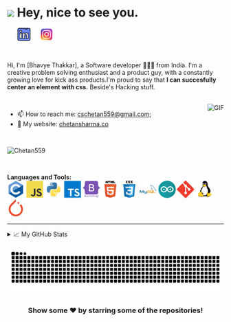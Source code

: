 <h1><img src="https://emojis.slackmojis.com/emojis/images/1531849430/4246/blob-sunglasses.gif?1531849430" width="30"/> Hey, nice to see you.</h1>

</a>&nbsp;&nbsp;&nbsp;&nbsp;&nbsp;
<a href="https://www.linkedin.com/in/bhavye-thakkar-0b086830a?utm_source=share&utm_campaign=share_via&utm_content=profile&utm_medium=android_app" target="_blank"><img height="30" src="https://raw.githubusercontent.com/Chetan559/Chetan559/main/Resources/png/linkedin.png"></a>&nbsp;&nbsp;&nbsp;&nbsp;&nbsp;
<a href="https://www.instagram.com/typically_bhavye?igsh=NXJxODd2NjY2MGU1" target="_blank"><img height="30" src="https://raw.githubusercontent.com/Chetan559/Chetan559/main/Resources/png/instagram.png"></a>&nbsp;&nbsp;&nbsp;&nbsp;&nbsp;


</p>

<br>

Hi, I'm [Bhavye Thakkar], a Software developer 👨🏻‍💻 from India. I'm a creative problem solving enthusiast and a product guy, with a constantly growing love for kick ass products.I'm proud to say that **I can succesfully center an element with css.** Beside's Hacking stuff.

<br>

<!-- https://media.giphy.com/media/SWoSkN6DxTszqIKEqv/giphy.gif -->
<!-- <img align="right" height="250" width="400" alt="GIF" src="https://miro.medium.com/max/1360/1*IRGHmiGsa16stedQvIaZfw.gif" /> -->

<img align="right" alt="GIF" src="https://media.giphy.com/media/3ohzdKvLT1DxFxhZAI/giphy.gif" />

- 📫 How to reach me: [cschetan559@gmail.com](mailto:cschetan559@gmail.com);
- 🔗 My website: [chetansharma.co](https://chetansharma.co/)

 <br>

 <p align="left"> <img src="https://komarev.com/ghpvc/?username=Chetan559&label=Profile%20views&color=0e75b6&style=flat" alt="Chetan559" /> </p> 
 
 </br>

**Languages and Tools:**
<br>
<code><img src="https://raw.githubusercontent.com/teamedwardforever/Readme-Generator/71f25dd8b98329b168142a6b782a107b75eab178/svg/Skills/Languages/c-original.svg" alt="C" width="40" height="40"/></code>
<code><img src="https://raw.githubusercontent.com/teamedwardforever/Readme-Generator/71f25dd8b98329b168142a6b782a107b75eab178/svg/Skills/Languages/javascript-original.svg" alt="Javascript" width="40" height="40"/></code>
<code><img src="https://raw.githubusercontent.com/teamedwardforever/Readme-Generator/71f25dd8b98329b168142a6b782a107b75eab178/svg/Skills/Languages/python-original.svg" alt="Python" width="40" height="40"/></code>
<code><img src="https://raw.githubusercontent.com/teamedwardforever/Readme-Generator/71f25dd8b98329b168142a6b782a107b75eab178/svg/Skills/Languages/typescript-original.svg" alt="Typescript" width="40" height="40"/></code>
<code><img src="https://raw.githubusercontent.com/teamedwardforever/Readme-Generator/71f25dd8b98329b168142a6b782a107b75eab178/svg/Skills/Frontend/bootstrap-plain-wordmark.svg" alt="Bootstrap" width="40" height="40"/></code>
<code><img src="https://raw.githubusercontent.com/teamedwardforever/Readme-Generator/71f25dd8b98329b168142a6b782a107b75eab178/svg/Skills/Frontend/html5-original-wordmark.svg" alt="HTML" width="40" height="40"/></code>
<code><img src="https://raw.githubusercontent.com/teamedwardforever/Readme-Generator/71f25dd8b98329b168142a6b782a107b75eab178/svg/Skills/Frontend/css3-original-wordmark.svg" alt="Css" width="40" height="40"/></code>
<code><img src="https://raw.githubusercontent.com/teamedwardforever/Readme-Generator/71f25dd8b98329b168142a6b782a107b75eab178/svg/Skills/Database/mysql-original-wordmark.svg" alt="Mysql" width="40" height="40"/></code>
<code><img src="https://raw.githubusercontent.com/teamedwardforever/Readme-Generator/71f25dd8b98329b168142a6b782a107b75eab178/svg/Skills/Other/arduino-1.svg" alt="Arduino" width="40" height="40"/></code>
<code><img src="https://raw.githubusercontent.com/teamedwardforever/Readme-Generator/71f25dd8b98329b168142a6b782a107b75eab178/svg/Skills/Other/git-scm-icon.svg" alt="Git" width="40" height="40"/></code>
<code><img src="https://raw.githubusercontent.com/teamedwardforever/Readme-Generator/71f25dd8b98329b168142a6b782a107b75eab178/svg/Skills/Other/linux-original.svg" alt="Linux" width="40" height="40"/></code>
<code><img src="https://raw.githubusercontent.com/teamedwardforever/Readme-Generator/71f25dd8b98329b168142a6b782a107b75eab178/svg/Skills/ML/pytorch-icon.svg" alt="Pytorch" width="40" height="40"/></code>

 <!--

### 📢 Find me elsewhere

<p align="left">
  <a href="https://www.codechef.com/users/chetan_9704/">
    <img src="https://raw.githubusercontent.com/Chetan559/Chetan559/main/Resources/svg/codechef.svg" alt="codechef" style="vertical-align:top; margin:4px">
  </a>&nbsp;&nbsp;&nbsp;
  
  <a href="https://leetcode.com/chetan_9704/">
    <img src="https://raw.githubusercontent.com/Chetan559/Chetan559/main/Resources/svg/leetcode.svg" alt="leetcode" style="vertical-align:top; margin:4px">
  </a>&nbsp;&nbsp;&nbsp;

  <a href="https://www.hackerrank.com/cschetan559">
    <img src="https://raw.githubusercontent.com/Chetan559/Chetan559/main/Resources/svg/hackerrank.svg" alt="hackerrank" style="vertical-align:top; margin:4px">
  </a>&nbsp;&nbsp;&nbsp;
  
 
</p> -->

<hr>

<details>
<summary>📈 My GitHub Stats</summary>
<p align="left"> <img src="https://github-readme-streak-stats.herokuapp.com/?user=Chetan559&theme=dark&hide_border=true" widht="90%"/>
<img src="https://github-readme-stats.vercel.app/api?username=Chetan559&theme=dark&show_icons=true&hide_border=true&count_private=true" /></p>

</details>

</br>

<picture>
  <source media="(prefers-color-scheme: dark)" srcset="https://raw.githubusercontent.com/Chetan559/Chetan559/output/snake.svg">
  <source media="(prefers-color-scheme: light)" srcset="https://raw.githubusercontent.com/Chetan559/Chetan559/output/snake.svg">
  <img alt="GitHub contribution snake animation" src="https://raw.githubusercontent.com/Chetan559/Chetan559/output/snake.svg">
</picture>


<div align="center">

### Show some ❤️ by starring some of the repositories!

</div>
